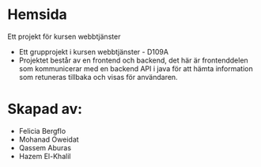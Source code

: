 # Hemsida
Ett projekt för kursen webbtjänster


* Ett grupprojekt i kursen webbtjänster - D109A
* Projektet består av en frontend och backend, det här är frontenddelen som kommunicerar med en backend API i java för att hämta information som retuneras tillbaka och visas för användaren.


# Skapad av:  
* Felicia Bergflo
* Mohanad Oweidat
* Qassem Aburas
* Hazem El-Khalil
